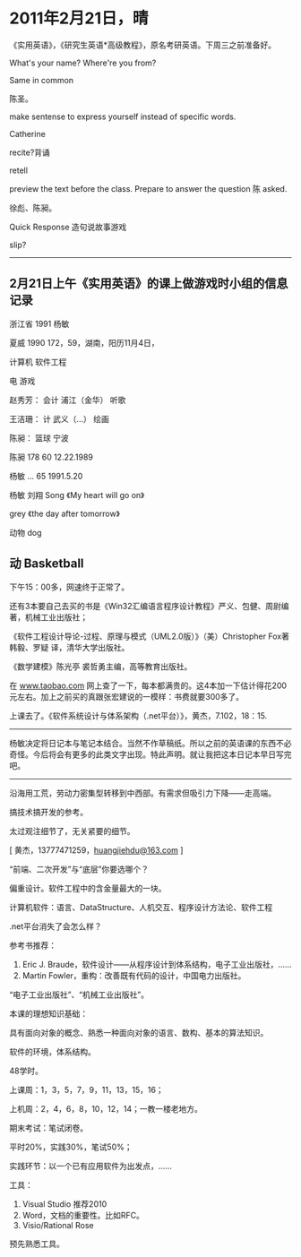 # 2011年2月21日，晴

《实用英语》，《研究生英语*高级教程》，原名考研英语。下周三之前准备好。

What's your name? Where're you from?

Same in common

陈圣。

make sentense to express yourself instead of specific words.

Catherine

recite?背诵

retell

preview the text before the class. Prepare to answer the question 陈 asked.

徐彪、陈昶。

Quick Response 造句说故事游戏

slip?

---
## 2月21日上午《实用英语》的课上做游戏时小组的信息记录

浙江省 1991 杨敏

夏威 1990 172，59，湖南，阳历11月4日，

计算机 软件工程

电 游戏

赵秀芳： 会计 浦江（金华）  听歌

王洁珊： 计  武义（...）  绘画

陈昶： 篮球 宁波

陈昶 178 60 12.22.1989

杨敏 ... 65 1991.5.20

杨敏 刘翔 Song  《My heart will go on》

grey 《the day after tomorrow》

动物 dog

动 Basketball
---

下午15：00多，网速终于正常了。

还有3本要自己去买的书是《Win32汇编语言程序设计教程》严义、包健、周尉编著，机械工业出版社；

《软件工程设计导论-过程、原理与模式（UML2.0版）》（美）Christopher Fox著 韩毅、罗疑 译，清华大学出版社。

《数学建模》陈光亭 裘哲勇主编，高等教育出版社。

在 www.taobao.com 网上查了一下，每本都满贵的。这4本加一下估计得花200元左右。加上之前买的真跟张宏建说的一模样：书费就要300多了。

上课去了。《软件系统设计与体系架构（.net平台）》，黄杰，7.102，18：15.

----

杨敏决定将日记本与笔记本结合。当然不作草稿纸。所以之前的英语课的东西不必奇怪。今后将会有更多的此类文字出现。特此声明。就让我把这本日记本早日写完吧。

----

沿海用工荒，劳动力密集型转移到中西部。有需求但吸引力下降——走高端。

搞技术搞开发的参考。

太过观注细节了，无关紧要的细节。

[ 黄杰，13777471259，huangjiehdu@163.com ]

“前端、二次开发”与“底层”你要选哪个？

偏重设计。软件工程中的含金量最大的一块。

计算机软件：语言、DataStructure、人机交互、程序设计方法论、软件工程

.net平台消失了会怎么样？

参考书推荐：

1. Eric J. Braude，软件设计——从程序设计到体系结构，电子工业出版社，……
9. Martin Fowler，重构：改善既有代码的设计，中国电力出版社。

“电子工业出版社”、“机械工业出版社”。

本课的理想知识基础：

具有面向对象的概念、熟悉一种面向对象的语言、数构、基本的算法知识。

软件的环境，体系结构。

48学时。

上课周：1，3，5，7，9，11，13，15，16；

上机周：2，4，6，8，10，12，14；一教一楼老地方。

期末考试：笔试闭卷。

平时20%，实践30%，笔试50%；

实践环节：以一个已有应用软件为出发点，……

工具：

1. Visual Studio 推荐2010
2. Word，文档的重要性。比如RFC。
3. Visio/Rational Rose

预先熟悉工具。
